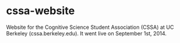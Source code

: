 # cssa-website
Website for the Cognitive Science Student Association (CSSA) at UC Berkeley (cssa.berkeley.edu). It went live on September 1st, 2014.

